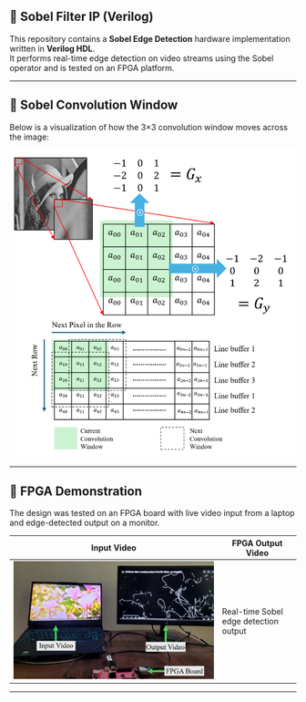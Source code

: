 ## 🧠 Sobel Filter IP (Verilog)

This repository contains a **Sobel Edge Detection** hardware implementation written in **Verilog HDL**.  
It performs real-time edge detection on video streams using the Sobel operator and is tested on an FPGA platform.

---

## 🧮 Sobel Convolution Window

Below is a visualization of how the 3×3 convolution window moves across the image:

![Sobel Convolution Diagram](sobel-diagram.png)

---

## 🧪 FPGA Demonstration

The design was tested on an FPGA board with live video input from a laptop and edge-detected output on a monitor.

| Input Video | FPGA Output Video |
|--------------|------------------|
| ![FPGA Setup Input](test-setup.png) | Real-time Sobel edge detection output |

---


